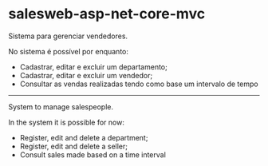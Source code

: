 # salesweb-asp-net-core-mvc
Sistema para gerenciar vendedores.

No sistema é possível por enquanto:
 - Cadastrar, editar e excluir um departamento;
 - Cadastrar, editar e excluir um vendedor;
 - Consultar as vendas realizadas tendo como base um intervalo de tempo

****************************************************************************************************************************************

System to manage salespeople.

In the system it is possible for now:
 - Register, edit and delete a department;
 - Register, edit and delete a seller;
 - Consult sales made based on a time interval
